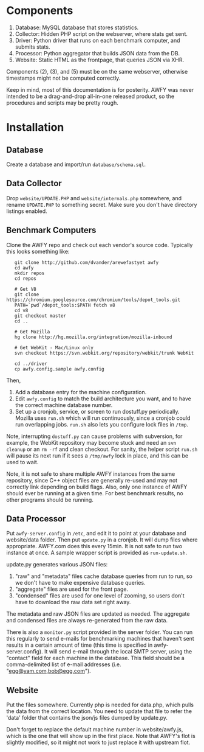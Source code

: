 Components
==========

1. Database: MySQL database that stores statistics.
2. Collector: Hidden PHP script on the webserver, where stats get sent.
3. Driver: Python driver that runs on each benchmark computer, and submits stats.
4. Processor: Python aggregator that builds JSON data from the DB.
5. Website: Static HTML as the frontpage, that queries JSON via XHR.

Components (2), (3), and (5) must be on the same webserver, otherwise timestamps might not be computed correctly.

Keep in mind, most of this documentation is for posterity. AWFY was never intended to be a drag-and-drop all-in-one released product, so the procedures and scripts may be pretty rough.

Installation
============

Database
--------
Create a database and import/run `database/schema.sql`.

Data Collector
--------------
Drop `website/UPDATE.PHP` and `website/internals.php` somewhere, and rename `UPDATE.PHP` to something secret. Make sure you don't have directory listings enabled.

Benchmark Computers
-------------------

Clone the AWFY repo and check out each vendor's source code. Typically this looks something like:

       git clone http://github.com/dvander/arewefastyet awfy
       cd awfy
       mkdir repos
       cd repos

       # Get V8
       git clone https://chromium.googlesource.com/chromium/tools/depot_tools.git
       PATH=`pwd`/depot_tools:$PATH fetch v8
       cd v8
       git checkout master
       cd ..

       # Get Mozilla
       hg clone http://hg.mozilla.org/integration/mozilla-inbound

       # Get WebKit - Mac/Linux only
       svn checkout https://svn.webkit.org/repository/webkit/trunk WebKit

       cd ../driver
       cp awfy.config.sample awfy.config

Then,

1. Add a database entry for the machine configuration.
2. Edit `awfy.config` to match the build architecture you want, and to have the correct machine database number.
3. Set up a cronjob, service, or screen to run dostuff.py periodically. Mozilla uses `run.sh` which will run continuously, since a cronjob could run overlapping jobs. `run.sh` also lets you configure lock files in `/tmp`.

Note, interrupting `dostuff.py` can cause problems with subversion, for example, the WebKit repository may become stuck and need an `svn cleanup` or an `rm -rf` and clean checkout. For sanity, the helper script `run.sh` will pause its next run if it sees a `/tmp/awfy` lock in place, and this can be used to wait.

Note, it is not safe to share multiple AWFY instances from the same repository, since C++ object files are generally re-used and may not correctly link depending on build flags. Also, only one instance of AWFY should ever be running at a given time. For best benchmark results, no other programs should be running.
   
Data Processor
--------------
Put `awfy-server.config` in `/etc`, and edit it to point at your database and website/data folder. Then put `update.py` in a cronjob. It will dump files where appropriate. AWFY.com does this every 15min. It is not safe to run two instance at once. A sample wrapper script is provided as `run-update.sh`.

update.py generates various JSON files:

1. "raw" and "metadata" files cache database queries from run to run, so we don't have to make expensive database queries.
2. "aggregate" files are used for the front page.
3. "condensed" files are used for one level of zooming, so users don't have to download the raw data set right away.
   
The metadata and raw JSON files are updated as needed. The aggregate and condensed files are always re-generated from the raw data.

There is also a `monitor.py` script provided in the server folder. You can run this regularly to send e-mails for benchmarking machines that haven't sent results in a certain amount of time (this time is specified in awfy-server.config). It will send e-mail through the local SMTP server, using the "contact" field for each machine in the database. This field should be a comma-delimited list of e-mail addresses (i.e. "egg@yam.com,bob@egg.com").

Website
-------
Put the files somewhere. Currently php is needed for data.php, which pulls the data from the correct location. You need to update that file to refer the 'data' folder that contains the json/js files dumped by update.py.

Don't forget to replace the default machine number in website/awfy.js, which is the one that will show up in the first place. Note that AWFY's flot is slightly modified, so it might not work to just replace it with upstream flot.

